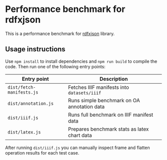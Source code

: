 # Performance benchmark for rdfxjson

This is a performance benchmark for [rdfxjson](https://github.com/AlexeyMz/rdfxjson) library.

## Usage instructions
Use `npm install` to install dependencies and `npm run build` to compile the code. Then run one of the following entry points:

| Entry point               | Description                                  |
|---------------------------|----------------------------------------------|
| `dist/fetch-manifests.js` | Fetches IIIF manifests into `datasets/iiif`  |
| `dist/annotation.js`      | Runs simple benchmark on OA annotation data  |
| `dist/iiif.js`            | Runs full benchmark on IIIF manifest data    |
| `dist/latex.js`           | Prepares benchmark stats as latex chart data |

After running `dist/iiif.js` you can manually inspect frame and flatten operation results for each test case.
